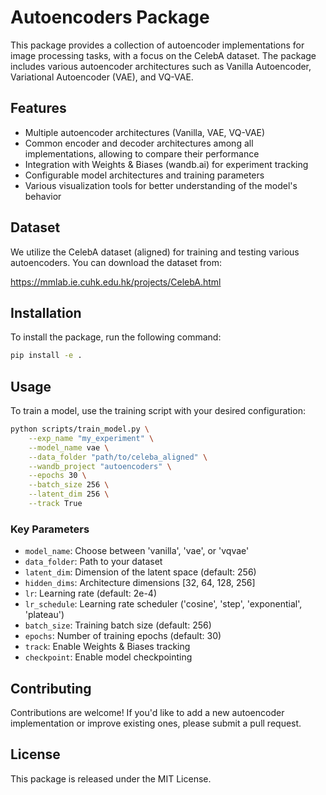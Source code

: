 # Autoencoders Package

This package provides a collection of autoencoder implementations for image processing tasks, with a focus on the CelebA dataset. The package includes various autoencoder architectures such as Vanilla Autoencoder, Variational Autoencoder (VAE), and VQ-VAE.

## Features
- Multiple autoencoder architectures (Vanilla, VAE, VQ-VAE)
- Common encoder and decoder architectures among all implementations, allowing to compare their performance
- Integration with Weights & Biases (wandb.ai) for experiment tracking
- Configurable model architectures and training parameters
- Various visualization tools for better understanding of the model's behavior

## Dataset
We utilize the CelebA dataset (aligned) for training and testing various autoencoders. You can download the dataset from:

https://mmlab.ie.cuhk.edu.hk/projects/CelebA.html

## Installation
To install the package, run the following command:
```bash
pip install -e .
```

## Usage
To train a model, use the training script with your desired configuration:

```bash
python scripts/train_model.py \
    --exp_name "my_experiment" \
    --model_name vae \
    --data_folder "path/to/celeba_aligned" \
    --wandb_project "autoencoders" \
    --epochs 30 \
    --batch_size 256 \
    --latent_dim 256 \
    --track True
```

### Key Parameters
- `model_name`: Choose between 'vanilla', 'vae', or 'vqvae'
- `data_folder`: Path to your dataset
- `latent_dim`: Dimension of the latent space (default: 256)
- `hidden_dims`: Architecture dimensions [32, 64, 128, 256]
- `lr`: Learning rate (default: 2e-4)
- `lr_schedule`: Learning rate scheduler ('cosine', 'step', 'exponential', 'plateau')
- `batch_size`: Training batch size (default: 256)
- `epochs`: Number of training epochs (default: 30)
- `track`: Enable Weights & Biases tracking
- `checkpoint`: Enable model checkpointing

## Contributing
Contributions are welcome! If you'd like to add a new autoencoder implementation or improve existing ones, please submit a pull request.

## License
This package is released under the MIT License.